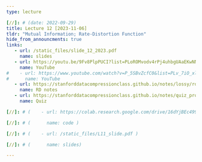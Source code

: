 ```yaml
---
type: lecture

[//]: # (date: 2022-09-29)
title: Lecture 12 [2023-11-06]
tldr: "Mutual Information; Rate-Distortion Function"
hide_from_announcments: true
links:
   - url: /static_files/slide_12_2023.pdf 
     name: slides
   - url: https://youtu.be/9Fv8PlpPUCI?list=PLoROMvodv4rPj4uhbgUAaEKwNNak8xgkz
     name: YouTube
#    - url: https://www.youtube.com/watch?v=P_5SBvZcfC0&list=PLv_7iO_xlL0Jgc35Pqn7XP5VTQ5krLMOl
#      name: YouTube
   - url: https://stanforddatacompressionclass.github.io/notes/lossy/rd.html
     name: RD notes
   - url: https://stanforddatacompressionclass.github.io/notes/quiz_problems_2023.html#quiz-12-mutual-information-rate-distortion-function
     name: Quiz

[//]: # (    - url: https://colab.research.google.com/drive/16dYjBEc499HgHoZRxcyeg0YmNAb5AwAW?usp=sharing)

[//]: # (      name: code )

[//]: # (    - url: /static_files/L11_slide.pdf )

[//]: # (      name: slides)

---
```




